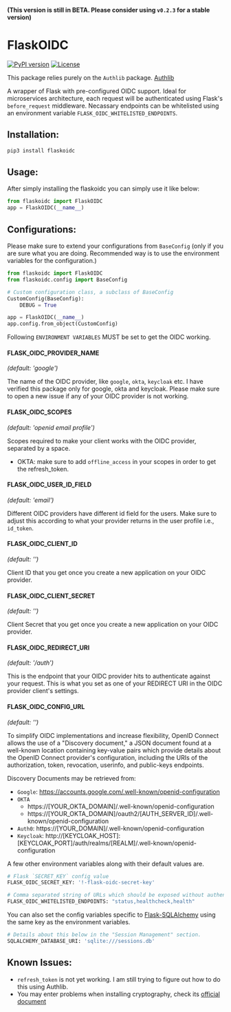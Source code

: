 **(This version is still in BETA. Please consider using `v0.2.3` for a stable version)**
# FlaskOIDC
[![PyPI version](https://badge.fury.io/py/flaskoidc.svg)](https://badge.fury.io/py/flaskoidc)
[![License](http://img.shields.io/:license-Apache%202-blue.svg)](LICENSE)

This package relies purely on the `Authlib` package. [Authlib](https://docs.authlib.org/en/latest/)

A wrapper of Flask with pre-configured OIDC support. Ideal for microservices architecture, each request will be authenticated using Flask's `before_request` middleware. 
Necassary endpoints can be whitelisted using an environment variable `FLASK_OIDC_WHITELISTED_ENDPOINTS`. 

## Installation:
```bash
pip3 install flaskoidc
```


## Usage:

After simply installing the flaskoidc you can simply use it like below:

```python
from flaskoidc import FlaskOIDC
app = FlaskOIDC(__name__)
``` 

## Configurations:

Please make sure to extend your configurations from `BaseConfig` (only if you are sure what you are doing. Recommended way is to use the environment variables for the configuration.)

```python
from flaskoidc import FlaskOIDC
from flaskoidc.config import BaseConfig

# Custom configuration class, a subclass of BaseConfig
CustomConfig(BaseConfig):
    DEBUG = True

app = FlaskOIDC(__name__)
app.config.from_object(CustomConfig)

```

Following `ENVIRONMENT VARIABLES` MUST be set to get the OIDC working.

#### FLASK_OIDC_PROVIDER_NAME 
_(default: 'google')_

The name of the OIDC provider, like `google`, `okta`, `keycloak` etc. I have verified this package only for
google, okta and keycloak. Please make sure to open a new issue if any of your OIDC provider is not working.

#### FLASK_OIDC_SCOPES 
_(default: 'openid email profile')_

Scopes required to make your client works with the OIDC provider, separated by a space. 

- OKTA: make sure to add `offline_access` in your scopes in order to get the refresh_token.

#### FLASK_OIDC_USER_ID_FIELD
_(default: 'email')_

Different OIDC providers have different id field for the users. Make sure to adjust this according to what 
your provider returns in the user profile i.e., `id_token`.

#### FLASK_OIDC_CLIENT_ID
_(default: '')_

Client ID that you get once you create a new application on your OIDC provider.

#### FLASK_OIDC_CLIENT_SECRET
_(default: '')_

Client Secret that you get once you create a new application on your OIDC provider.

#### FLASK_OIDC_REDIRECT_URI
_(default: '/auth')_

This is the endpoint that your OIDC provider hits to authenticate against your request. 
This is what you set as one of your REDIRECT URI in the OIDC provider client's settings.  

#### FLASK_OIDC_CONFIG_URL
_(default: '')_

To simplify OIDC implementations and increase flexibility, OpenID Connect allows the use of a "Discovery document," a JSON document found at a well-known location containing key-value pairs which provide details about the OpenID Connect provider's configuration, including the URIs of the authorization, token, revocation, userinfo, and public-keys endpoints.

Discovery Documents may be retrieved from:
- `Google`: https://accounts.google.com/.well-known/openid-configuration
- `OKTA`
  - https://[YOUR_OKTA_DOMAIN]/.well-known/openid-configuration
  - https://[YOUR_OKTA_DOMAIN]/oauth2/[AUTH_SERVER_ID]/.well-known/openid-configuration
- `Auth0`: https://[YOUR_DOMAIN]/.well-known/openid-configuration
- `Keycloak`: http://[KEYCLOAK_HOST]:[KEYCLOAK_PORT]/auth/realms/[REALM]/.well-known/openid-configuration


A few other environment variables along with their default values are. 

```python
# Flask `SECRET_KEY` config value
FLASK_OIDC_SECRET_KEY: '!-flask-oidc-secret-key'

# Comma separated string of URLs which should be exposed without authentication, else all request will be authenticated.
FLASK_OIDC_WHITELISTED_ENDPOINTS: "status,healthcheck,health"
```

You can also set the config variables specific to [Flask-SQLAlchemy](https://flask-sqlalchemy.palletsprojects.com/en/2.x/config/) using the same key as the environment variables.
```python
# Details about this below in the "Session Management" section.
SQLALCHEMY_DATABASE_URI: 'sqlite:///sessions.db'
```

## Known Issues:
- `refresh_token` is not yet working. I am still trying to figure out how to do this using Authlib. 
- You may enter problems when installing cryptography, check its [official document](https://cryptography.io/en/latest/installation/)


